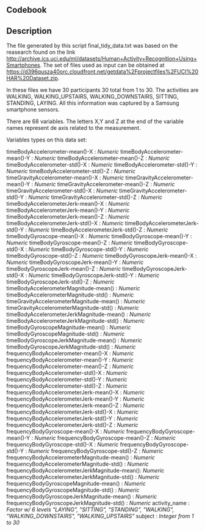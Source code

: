 ## Codebook


## Description

The file generated by this script final_tidy_data.txt was based on the reasearch found on the link http://archive.ics.uci.edu/ml/datasets/Human+Activity+Recognition+Using+Smartphones. The set of files used as input can be obtained at https://d396qusza40orc.cloudfront.net/getdata%2Fprojectfiles%2FUCI%20HAR%20Dataset.zip.

In these files we have 30 participants 30 total from 1 to 30. The activities are WALKING, WALKING_UPSTAIRS, WALKING_DOWNSTAIRS, SITTING, STANDING, LAYING. All this information was captured by a Samsung smartphone sensors.

There are 68 variables. The letters X,Y and Z at the end of the variable names represent de axis related to the measurement.


Variables types on this data set:

timeBodyAccelerometer-mean()-X : *Numeric*
timeBodyAccelerometer-mean()-Y : *Numeric*
timeBodyAccelerometer-mean()-Z : *Numeric*
timeBodyAccelerometer-std()-X : *Numeric*
timeBodyAccelerometer-std()-Y : *Numeric*
timeBodyAccelerometer-std()-Z : *Numeric*
timeGravityAccelerometer-mean()-X : *Numeric*
timeGravityAccelerometer-mean()-Y : *Numeric*
timeGravityAccelerometer-mean()-Z : *Numeric*
timeGravityAccelerometer-std()-X : *Numeric*
timeGravityAccelerometer-std()-Y : *Numeric*
timeGravityAccelerometer-std()-Z : *Numeric*
timeBodyAccelerometerJerk-mean()-X : *Numeric*
timeBodyAccelerometerJerk-mean()-Y : *Numeric*
timeBodyAccelerometerJerk-mean()-Z : *Numeric*
timeBodyAccelerometerJerk-std()-X : *Numeric*
timeBodyAccelerometerJerk-std()-Y : *Numeric*
timeBodyAccelerometerJerk-std()-Z : *Numeric*
timeBodyGyroscope-mean()-X : *Numeric*
timeBodyGyroscope-mean()-Y : *Numeric*
timeBodyGyroscope-mean()-Z : *Numeric*
timeBodyGyroscope-std()-X : *Numeric*
timeBodyGyroscope-std()-Y : *Numeric*
timeBodyGyroscope-std()-Z : *Numeric*
timeBodyGyroscopeJerk-mean()-X : *Numeric*
timeBodyGyroscopeJerk-mean()-Y : *Numeric*
timeBodyGyroscopeJerk-mean()-Z : *Numeric*
timeBodyGyroscopeJerk-std()-X : *Numeric*
timeBodyGyroscopeJerk-std()-Y : *Numeric*
timeBodyGyroscopeJerk-std()-Z : *Numeric*
timeBodyAccelerometerMagnitude-mean() : *Numeric*
timeBodyAccelerometerMagnitude-std() : *Numeric*
timeGravityAccelerometerMagnitude-mean() : *Numeric*
timeGravityAccelerometerMagnitude-std() : *Numeric*
timeBodyAccelerometerJerkMagnitude-mean() : *Numeric*
timeBodyAccelerometerJerkMagnitude-std() : *Numeric*
timeBodyGyroscopeMagnitude-mean() : *Numeric*
timeBodyGyroscopeMagnitude-std() : *Numeric*
timeBodyGyroscopeJerkMagnitude-mean() : *Numeric*
timeBodyGyroscopeJerkMagnitude-std() : *Numeric*
frequencyBodyAccelerometer-mean()-X : *Numeric*
frequencyBodyAccelerometer-mean()-Y : *Numeric*
frequencyBodyAccelerometer-mean()-Z : *Numeric*
frequencyBodyAccelerometer-std()-X : *Numeric*
frequencyBodyAccelerometer-std()-Y : *Numeric*
frequencyBodyAccelerometer-std()-Z : *Numeric*
frequencyBodyAccelerometerJerk-mean()-X : *Numeric*
frequencyBodyAccelerometerJerk-mean()-Y : *Numeric*
frequencyBodyAccelerometerJerk-mean()-Z : *Numeric*
frequencyBodyAccelerometerJerk-std()-X : *Numeric*
frequencyBodyAccelerometerJerk-std()-Y : *Numeric*
frequencyBodyAccelerometerJerk-std()-Z : *Numeric*
frequencyBodyGyroscope-mean()-X : *Numeric*
frequencyBodyGyroscope-mean()-Y : *Numeric*
frequencyBodyGyroscope-mean()-Z : *Numeric*
frequencyBodyGyroscope-std()-X : *Numeric*
frequencyBodyGyroscope-std()-Y : *Numeric*
frequencyBodyGyroscope-std()-Z : *Numeric*
frequencyBodyAccelerometerMagnitude-mean() : *Numeric*
frequencyBodyAccelerometerMagnitude-std() : *Numeric*
frequencyBodyAccelerometerJerkMagnitude-mean(): *Numeric*
frequencyBodyAccelerometerJerkMagnitude-std() : *Numeric*
frequencyBodyGyroscopeMagnitude-mean() : *Numeric*
frequencyBodyGyroscopeMagnitude-std() : *Numeric*
frequencyBodyGyroscopeJerkMagnitude-mean() : *Numeric*
frequencyBodyGyroscopeJerkMagnitude-std() : *Numeric*
activity_name : *Factor w/ 6 levels "LAYING", "SITTING", "STANDING", "WALKING", "WALKING_DOWNSTAIRS", "WALKING_UPSTAIRS"*
subject : *Integer from 1 to 30*

